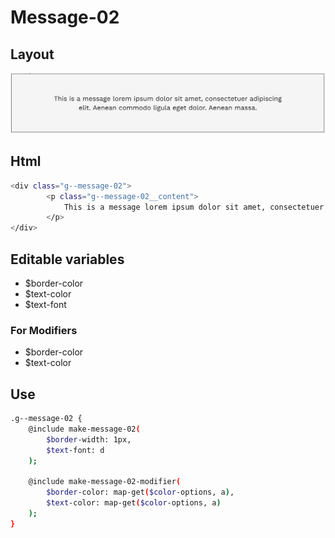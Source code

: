 # Message-02

## Layout

![alt text][message-02]

[message-02]: /src/img/global-components/message/g--message-02.png

## Html

```sh
<div class="g--message-02">
        <p class="g--message-02__content">
            This is a message lorem ipsum dolor sit amet, consectetuer adipiscing elit. Aenean commodo ligula eget dolor. Aenean massa.
        </p>
</div>
```

## Editable variables

- $border-color
- $text-color
- $text-font

### For Modifiers

- $border-color
- $text-color

## Use

```sh
.g--message-02 {
    @include make-message-02(
        $border-width: 1px,
        $text-font: d
    );

    @include make-message-02-modifier(
        $border-color: map-get($color-options, a),
        $text-color: map-get($color-options, a)
    );
}
```
